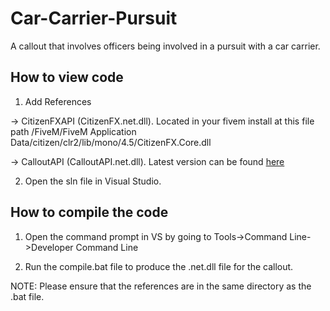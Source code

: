 # Car-Carrier-Pursuit

A callout that involves officers being involved in a pursuit with a car carrier.

## How to view code

1. Add References

-> CitizenFXAPI (CitizenFX.net.dll). Located in your fivem install at this file path /FiveM/FiveM Application Data/citizen/clr2/lib/mono/4.5/CitizenFX.Core.dll

-> CalloutAPI (CalloutAPI.net.dll). Latest version can be found [here](https://github.com/KDani-99/FivePD-API/releases)

2. Open the sln file in Visual Studio.

## How to compile the code

1. Open the command prompt in VS by going to Tools->Command Line->Developer Command Line

2. Run the compile.bat file to produce the .net.dll file for the callout. 

NOTE: Please ensure that the references are in the same directory as the .bat file.
